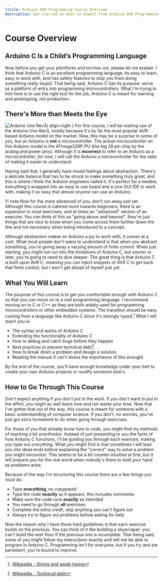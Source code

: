 ```yaml
---
titile: Arduino AVR Programming Course Overview
description: Get started on what to expect from Arduino AVR Programming.
---
```


# Course Overview

## Arduino C Is a Child’s Programming Language

Now before you get your pitchforks and torches out, please let me explain.
I think that Arduino C is an excellent programming language, its easy to learn, easy to work with, and has safety features to stop you from doing something really stupid.
That being said, Arduino C has its purpose: serve as a platform of entry into programming microcontrollers.
What I'm trying to hint here is to use the right tool for the job, Arduino C is meant for learning and prototyping, not production.

## There's More than Meets the Eye

![Arduino Uno Rev3](../assets/images/arduino-uno-rev3.svg){ align=right }
For this course, I will be making use of the Arduino Uno Rev3, mostly because it's by far the most popular AVR-based Arduino model on the market.
Now, this may be a surprise to some of you, but an Arduino is **not** a microcontroller.
The actual microcontroller on this Arduino model is the ATmega328P-PU (the big 28 pin chip by the analog and power pins).
Although it is **incorrect** to refer to an Arduino as a microcontroller, *for now*, I will call the Arduino a microcontroller for the sake of making it easier to understand.

Having said that, I generally have mixed feelings about abstraction.
There's a delicate balance that has to be struck to make something truly great, and this is where I think the Arduino engineers nailed it.
It's perfect for a newbie, everything's wrapped into an easy to use board and a nice GUI IDE to work with, making it so easy that almost *anyone* can use an Arduino.

!!! note
	Now for the more advanced of you, don't run away just yet.
	Although this course is catered more towards beginners, there is an expansion in most exercises, and at times an "advanced" version of an exercise.
	You can think of this as "going above and beyond", they're just things that are nice to know when you come across them further down the line and not necessary when being introduced to a concept.

Although abstraction makes an Arduino a joy to work with, it comes at a cost.
What most people don't seem to understand is that when you abstract something, you're giving away a varying amount of finite control.
When just starting, you might not run into the limitations of Arduino C, but sooner or later, you're going to need to dive deeper.
The great thing is that Arduino C is built upon AVR C, meaning you can inject snippets of AVR C to get back that finite control, but I won't get ahead of myself just yet.

## What You Will Learn

The purpose of this course is to get you comfortable enough with Arduino C so that you can move on to a *real* programming language.
I recommend moving on to C or C++ as they are both widely used for programming microcontrollers or other embedded systems.
The transition should be easy coming from a language like Arduino C since it's strongly typed.[^1]
What I will teach you is:

* The syntax and quirks of Arduino C
* Extending the functionality of Arduino C
* How to debug and catch bugs before they happen
* Best practices to prevent technical debt[^2]
* How to break down a problem and design a solution
* Reading the manual (I can't stress the importance of this enough)

By the end of the course, you'll have enough knowledge under your belt to create your own Arduino projects or modify someone else's.

## How to Go Through This Course

Don't expect anything if you don't put in the work.
If you don't want to put in the effort, you might as well leave now and not waste your time.
Now that I've gotten that out of the way, this course is meant for someone with a basic understanding of computer science.
If you don't, no worries, you've just got extra homework to do when going through exercises.

For those of you that already know how to code, you might find my methods of teaching a bit *unorthodox*.
Instead of just presenting to you the facts of how Arduino C functions, I'll be guiding you through each exercise, making you type out *everything*.
What you might find is that sometimes I will lead you into dead ends before explaining the "correct" way to solve a problem you might encounter.
This seems to be a bit counter-intuitive at first, but it will prepare you for the real world when nobody's there to hold your hand as problems arise.

Because of the way I'm structuring this course there are a few things you *must* do:

* Type **everything**, no copypasta!
* Type the code **exactly** as it appears, this includes comments
* Make sure the code runs **exactly** as intended
* You need to go through **all** exercises
* Complete the extra credit, skip anything you can't figure out
* Always try to figure out problems before asking for help

Now the reason why I have these hard guidelines is that each exercise builds on the previous.
You can think of it like building a skyscraper: you can't build the next floor if the previous one is incomplete.
That being said, some of you might follow my instructions exactly and still not be able to program in Arduino C.
Programming isn't for everyone, but if you try and are persistent, you're bound to improve.

[^1]: [Wikipedia - *Strong and weak typing*](https://en.wikipedia.org/wiki/Strong_and_weak_typing)
[^2]: [Wikipedia - *Technical debt*](https://en.wikipedia.org/wiki/Technical_debt)
